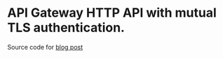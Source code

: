 # API Gateway HTTP API with mutual TLS authentication.

Source code for [blog post][post-link]

[post-link]: https://jimmydqv.com/secure-api-gw-with-mutual-tls/